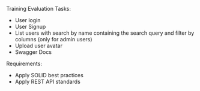 Training Evaluation Tasks:
- User login
- User Signup
- List users with search by name containing the search query and filter by columns (only for admin users)
- Upload user avatar
- Swagger Docs

Requirements:
- Apply SOLID best practices
- Apply REST API standards
